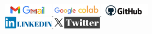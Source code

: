 
<a href="mailto:arunprasath.frnd@gmail.com" rel="nofollow">
<img alt="Gmail.png" src="https://github.com/Arunprasath2002/png_jpg_svg/blob/main/Gmail.png?raw=true" data-hpc="true" class="Box-sc-g0xbh4-0 kzRgrI" rect xmlns="http://www.w3.org/2000/svg" width="151" height="38" fill="#555"/>

<a href="https://colab.research.google.com/drive/1sqS802cwe97oOWlv-8KBqCgTWFE1FbZP" rel="nofollow">
<img alt="colab.png" src="https://github.com/Arunprasath2002/png_jpg_svg/blob/main/colab.png?raw=true" data-hpc="true" class="Box-sc-g0xbh4-0 kzRgrI" rect xmlns="http://www.w3.org/2000/svg" width="151" height="38" fill="#555"/>

  <a href="https://github.com/Arunprasath2002" rel="nofollow">
<img alt="GitHub.png" src="https://github.com/Arunprasath2002/png_jpg_svg/blob/main/GitHub.png?raw=true" data-hpc="true" class="Box-sc-g0xbh4-0 kzRgrI" rect xmlns="http://www.w3.org/2000/svg" width="151" height="38" fill="#555"/>

<a href="https://linkedin.com/in/arunprasath-p" rel="nofollow">
<img alt="LinkedIn.png" src="https://github.com/Arunprasath2002/png_jpg_svg/blob/main/LinkedIn.png?raw=true" data-hpc="true" class="Box-sc-g0xbh4-0 kzRgrI" rect xmlns="http://www.w3.org/2000/svg" width="151" height="38" fill="#555"/>

<a href="mailto:arunprasath.frnd@gmail.com" rel="nofollow">
<img alt="Twitter.png" src="https://github.com/Arunprasath2002/png_jpg_svg/blob/main/Twitter.png?raw=true" data-hpc="true" class="Box-sc-g0xbh4-0 kzRgrI" rect xmlns="http://www.w3.org/2000/svg" width="151" height="38" fill="#555"/>

